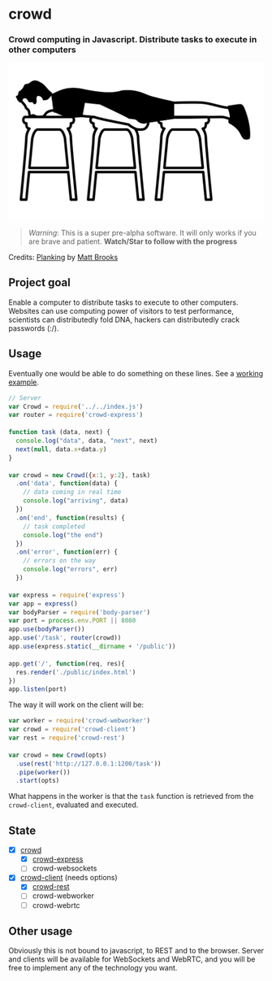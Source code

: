 # crowd

### Crowd computing in Javascript. Distribute tasks to execute in other computers

![Distribute tasks](https://raw.githubusercontent.com/nicola/crowd/images/image.png)

> *Warning*: This is a super pre-alpha software. It will only works if you are brave and patient. **Watch/Star to follow with the progress**

Credits: [Planking](http://thenounproject.com/term/planking/63044) by [Matt Brooks](http://thenounproject.com/Mattebrooks/)

## Project goal

Enable a computer to distribute tasks to execute to other computers. Websites can use computing power of visitors to test performance, scientists can distributedly fold DNA, hackers can distributedly crack passwords (:/).

## Usage
Eventually one would be able to do something on these lines. See a [working example](https://github.com/nicola/crowd/tree/master/examples/simple_server).

```javascript
// Server
var Crowd = require('../../index.js')
var router = require('crowd-express')

function task (data, next) {
  console.log("data", data, "next", next)
  next(null, data.x+data.y)
}

var crowd = new Crowd({x:1, y:2}, task)
  .on('data', function(data) {
    // data coming in real time
    console.log("arriving", data)
  })
  .on('end', function(results) {
    // task completed
    console.log("the end")
  })
  .on('error', function(err) {
    // errors on the way
    console.log("errors", err)
  })

var express = require('express')
var app = express()
var bodyParser = require('body-parser')
var port = process.env.PORT || 8080
app.use(bodyParser())
app.use('/task', router(crowd))
app.use(express.static(__dirname + '/public'))

app.get('/', function(req, res){
  res.render('./public/index.html')
})
app.listen(port)
```

The way it will work on the client will be:

```javascript
var worker = require('crowd-webworker')
var crowd = require('crowd-client')
var rest = require('crowd-rest')

var crowd = new Crowd(opts)
  .use(rest('http://127.0.0.1:1200/task'))
  .pipe(worker())
  .start(opts)
```

What happens in the worker is that the `task` function is retrieved from the `crowd-client`, evaluated and executed.

## State

- [x] [crowd](https://github.com/nicola/crowd)
  - [x] [crowd-express](https://github.com/nicola/crowd-express)
  - [ ] crowd-websockets
- [x] [crowd-client](https://github.com/nicola/crowd-client) (needs options)
  - [x] [crowd-rest](https://github.com/nicola/crowd-rest)
  - [ ] crowd-webworker
  - [ ] crowd-webrtc

## Other usage

Obviously this is not bound to javascript, to REST and to the browser. Server and clients will be available for WebSockets and WebRTC, and you will be free to implement any of the technology you want.
